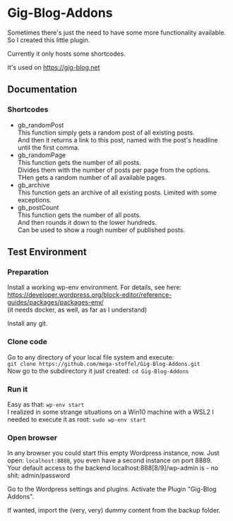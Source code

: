 # Gig-Blog-Addons

Sometimes there's just the need to have some more functionality available. So I created this little plugin.

Currently it only hosts some shortcodes.

It's used on https://gig-blog.net

## Documentation

### Shortcodes

- gb_randomPost  
This function simply gets a random post of all existing posts.  
And then it returns a link to this post, named with the post's headline until the first comma.  
- gb_randomPage  
This function gets the number of all posts.  
Divides them with the number of posts per page from the options.  
THen gets a random number of all available pages.  
- gb_archive  
This function gets an archive of all existing posts. Limited with some exceptions.  
- gb_postCount    
This function gets the number of all posts.  
And then rounds it down to the lower hundreds.  
Can be used to show a rough number of published posts.  

## Test Environment

### Preparation

Install a working wp-env environment. For details, see here:  
https://developer.wordpress.org/block-editor/reference-guides/packages/packages-env/  
(it needs docker, as well, as far as I understand)

Install any git.

### Clone code

Go to any directory of your local file system and execute:  
```git clone https://github.com/mega-stoffel/Gig-Blog-Addons.git```  
Now go to the subdirectory it just created: `cd Gig-Blog-Addons`

### Run it

Easy as that: `wp-env start`  
I realized in some strange situations on a Win10 machine with a WSL2 I needed to execute it as root: `sudo wp-env start`

### Open browser

In any browser you could start this empty Wordpress instance, now. Just open: `localhost:8888`, you even have a second instance on port 8889.  
Your default access to the backend localhost:888[8/9]/wp-admin is - no shit: admin/password  

Go to the Wordpress settings and plugins. Activate the Plugin "Gig-Blog Addons".

If wanted, import the (very, very) dummy content from the backup folder.
